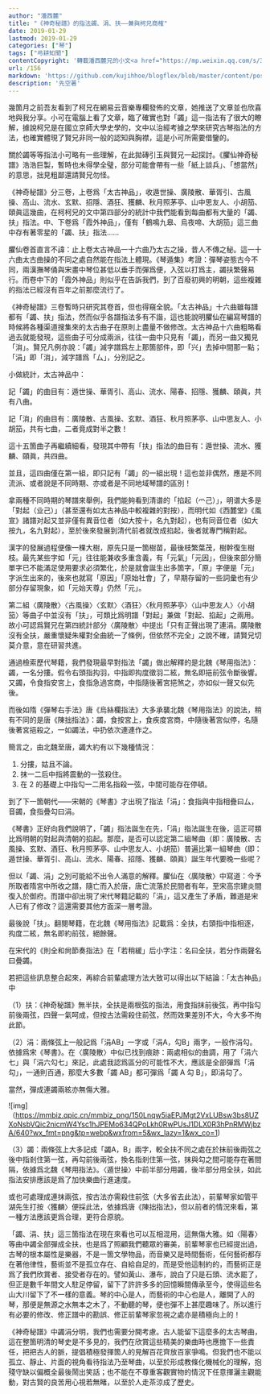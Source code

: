 ```yaml
---
author: "潘西麓"
title: "《神奇秘譜》的指法蠲、涓、扶——兼與柯兄商榷"
date: 2019-01-29
lastmod: 2019-01-29
categories: ["琴"]
tags: ["㢧耕知聞"]
contentCopyright: '轉載潘西麓兄的小文<a href="https://mp.weixin.qq.com/s/3Sy6afZftYYzaLwAV7kt0A" target="_blank">《神奇秘譜》的指法蠲、涓、扶——兼與柯兄商榷</a>，梅庵古琴藝術微信公眾號，2019-01-27'
url: /156
markdown: 'https://github.com/kujihhoe/blogflex/blob/master/content/post/156商榷.md'
description: '先空著'
---
```


幾箇月之前吾友看到了柯兄在網易云音樂專欄發佈的文章，她推送了文章並也欣喜地與我分享。小可在電腦上看了文章，臨了確實也對「蠲」這一指法有了很大的瞭解，據說柯兄是在國立京師大學史學的，文中以治經考據之學來研究古琴指法的方法，也確實體現了賢兄非同一般的認知與胸襟，這是小可所需要借鑒的。

關於蠲等等指法小可略有一些理解，在此拋磚引玉與賢兄一起探討。《臞仙神奇秘譜》浩浩巨製，暫時也未得學全璧，部分可能會帶有一些「紙上談兵」、「想當然」的意思，拙見粗鄙還請賢兄勿怪。

《神奇秘譜》分三卷，上卷爲「太古神品」，收遁世操、廣陵散、華胥引、古風操、高山、流水、玄默、招隱、酒狂、獲麟、秋月照茅亭、山中思友人、小胡笳、頤眞這幾曲，在柯柯兄的文中第四部分的統計中我們能看到每曲都有大量的「蠲、扶」指法。中、下卷爲「霞外神品」，僅有「鶴鳴九皋、烏夜啼、大胡笳」這三曲中存有著零星的「蠲、扶」指法……

臞仙卷首直言不諱：止上卷太古神品一十六曲乃太古之操，昔人不傳之秘。這一十六曲太古曲操的不同之處自然能在指法上體現。《琴遁集》考證：彈琴姿態古今不同，兩漢撫琴俑與宋畫中琴位甚低以垂手而彈爲便，入弦以打爲主，蠲扶繁聲易行。而卷中下的「霞外神品」則似乎在告訴我們，到了百廢初興的明朝，這些複雜的指法已經沒有百年之前那麼流行了。

《神奇秘譜》三卷暫時只研究其卷首，但也得窺全貌。「太古神品」十六曲雖每譜都有「蠲、扶」指法，然而似乎各譜指法多有不諧，這也能說明臞仙在編寫琴譜的時候將各種渠道搜集來的太古曲子在原則上盡量不做修改。太古神品十六曲粗略看過去就能發現，這些曲子可分成兩派，往往一曲中只見有「蠲」，而另一曲又獨見「㳙」。賢兄凡例亦說：「蠲」減字譜爲左上那箇部件，即「兴」去掉中間那一點；「涓」即「㳙」，減字譜爲「厶」，分別記之。

小做統計，太古神品中：

記「蠲」的曲目有：遁世操、華胥引、高山、流水、陽春、招隱、獲麟、頤眞，共有八曲。

記「㳙」的曲目有：廣陵散、古風操、玄默、酒狂、秋月照茅亭、山中思友人、小胡笳，共有七曲，二者竟成對半之數！

這十五箇曲子再繼續細看，發現其中帶有「扶」指法的曲目有：遁世操、流水、獲麟、頤眞，共四曲。

並且，這四曲僅在第一組，即只記有「蠲」的一組出現！這也並非偶然，應是不同流派、或者說是不同時期、亦或者是不同地域琴譜的區別！

拿兩種不同時期的琴譜來舉例，我們能夠看到清谱的「掐起（爫己）」，明谱大多是「對起（业己）」（甚至還有如太古神品中較複雜的對按），而明代如《西麓堂》《風宣》諸譜对起又並非僅有異音位者（如大按十，名九對起），也有同音位者（如大按九，名九對起），至於後來發展到清代前者就改成掐起，後者就專門稱對起。

漢字的發展過程便像一棵大樹，原先只是一箇樹苗，最後枝繁葉茂，樹幹復生樹枝。最先某些字如「元」往往能兼收多重含義，有「元氣」「元因」，但後來部分簡單字已不能滿足使用要求必須繁化，於是就會誕生出多箇字，「原」字便是「元」字派生出來的，後來也就寫「原因」「原始社會」了，早期存留的一些詞彙也有少部分存留現象，如「元始天尊」仍然「元」。

第二組〈廣陵散〉〈古風操〉〈玄默〉〈酒狂〉〈秋月照茅亭〉〈山中思友人〉〈小胡笳〉等曲子中並沒有「扶」，可類比爲明譜「對起」兼做「對起、掐起」之兩用。故小可認爲賢兄在第四統計部分〈廣陵散〉中提出「只有正聲出現了連涓。廣陵散沒有全扶，嚴重懷疑朱權對全曲統一了條例，但依然不完全」之說不確，請賢兄切莫介意，意在研習共進。

通過檢索歷代琴籍，我們發現最早對指法「蠲」做出解釋的是北魏《琴用指法》：蠲，一名分摟。假令右頭指抅羽，中指即抅度徵羽二絃，無名即挹前弦令斷後響。又蠲，令食指安宮上，食指急過宮商，中指隨後著宮挹煞之，亦如似一聲又似先後。

而後如隋《彈琴右手法》唐《烏絲欄指法》大多承襲北魏《琴用指法》的說法，稍有不同的是唐《陳拙指法》：蠲，食按宮上，食疾度宮商，中隨後著宮似停，名隨後著宮挹殺之，一如蠲法，中扔依次連連作之。

簡言之，由北魏至唐，蠲大約有以下幾種情況：

1. 分摟，姑且不論。
2. 抹一二后中指將震動的一弦殺住。
3. 在 2 的基礎上中指勾一二用名指殺一弦，中間可能存在停頓。

到了下一箇朝代——宋朝的《琴書》才出現了指法「涓」：食指與中指相疊曰厶，音蠲，食指疊勾曰涓。

《琴書》正好向我們說明了，「蠲」指法誕生在先，「涓」指法誕生在後，這正可類比爲明朝的對起與清朝的掐起。那麼，是否可以認定第二組琴曲（即：廣陵散、古風操、玄默、酒狂、秋月照茅亭、山中思友人、小胡笳）普遍比第一組琴曲（即：遁世操、華胥引、高山、流水、陽春、招隱、獲麟、頤眞）誕生年代要晚一些呢？

但以「蠲、涓」之別可能給不出令人滿意的解釋。臞仙在〈廣陵散〉中寫道：今予所取者隋宮中所收之譜，隨亡而入於唐，唐亡流落於民間者有年，至宋高宗建炎間復入於御府。而譜中卻出現了宋代琴籍記載的「涓」，這又產生了矛盾，難道是宋人已有了修改？這還需要其他方面深一層考證。

最後說「扶」。翻閱琴籍，在北魏《琴用指法》記載爲：全扶，右頭指中指相逐，抅度二絃，無名即約前弦，絕餘聲。

在宋代的《則全和尙節奏指法》在「若稍緩」后小字注：名曰全扶，若分作兩聲名曰疊蠲。

若把這些訊息整合起來，再綜合前輩處理方法大致可以得出以下結論：「太古神品」中

（1）扶：《神奇秘譜》無半扶，全扶是兩根弦的指法，用食指抹前後弦，再中指勾前後兩弦，四聲一氣呵成，但按古法需殺住前弦，然而效果差別不大，今大多不拘此節。

（2）涓：兩條弦上一般記爲「涓AB」一字或「涓A，勾B」兩字，一般作涓勾。依據爲宋《琴書》。在〈廣陵散〉中似已找到痕跡：兩處相似的曲調，用了「涓六七」與「涓六勾七」來記，此處我認爲區分的可能性不大，應該是全部彈爲「涓勾」，一通則百通，那麼大多數「蠲 AB」都可彈爲「蠲 A 勾 B」，即涓勾了。

當然，彈成連蠲兩絃亦無傷大雅。

![img]（https://mmbiz.qpic.cn/mmbiz_png/150Lnqw5iaEPJMgt2VxLUBsw3bs8UZXoNsbVQic2nicmW4Ysc1hJPEMo634QPoLkh0RwPUsJ1DLX0R3hPnRMWjbzA/640?wx_fmt=png&tp=webp&wxfrom=5&wx_lazy=1&wx_co=1)

（3）蠲：兩條弦上大多記成「蠲A，B」兩字，較全扶不同之處在於抹前後兩弦之後中指剎住第一弦，再勾前後兩弦，換名指剎住第一弦，抹與勾之間可能存在著間隔，依據爲北魏《琴用指法》。〈遁世操〉中前半部分用蠲，後半部分用全扶，如此指法安排應該是爲了加快樂曲行進速度。

或也可處理成連抹兩弦，按古法亦需殺住前弦（大多省去此法），前輩琴家如管平湖先生打按〈獲麟〉便採此法，依據爲唐《陳拙指法》，但以前者的情況來看，第一種方法應該更爲合理，更符合原貌。

「蠲、涓、扶」這三箇指法在現在來看也可以互相混用，這無傷大雅。如〈陽春〉等曲中蠲全部彈成全扶，也是爲了照顧我們聽眾的審美，前輩琴家也已經提出過，古琴的根本屬性是樂器，不是一箇文學物品，而音樂又是時間藝術，任何藝術都存在著他律性，藝術並不是孤立存在、自給自足的，而是受他這制約的，而藝術正是爲了我們欣賞者、接受者存在的。譬如黃山、瀑布，說白了只是石頭、流水罷了，但正是數千年間文人駐足停留，留下了許許多多的回憶瞬間傳承至今，使得這些名山大川留下了不一樣的意義。琴的中心是人，而藝術的中心也是人，離開了人的琴，那便是無源之水無本之木了，不動聽的琴，便也彈不上甚麼趣味了。所以進行有必要的修改、修正譜中的勘誤、修正前輩琴家忽視之處亦是積極向上的！

《神奇秘譜》中蠲涓分明，我們也需要分開考慮。古人能留下這麼多的太古琴曲，這在整箇明清的琴史是不多見的，我們在欣賞這些精美的樂曲時也應擔下一些責任，把把古人的脈，提倡積極發揮箇人的見解百花齊放百家爭鳴。但我們也不能以孤立、靜止、片面的視角看待指法乃至琴曲，以至於形成教條化機械化的理解，抱殘守缺以偏概全最後鬧出笑話；也不能在不尊重客觀實物的情況下任意揮灑主觀能動，對古賢的良苦用心視若無睹，以至於人走茶涼成了歷史。
